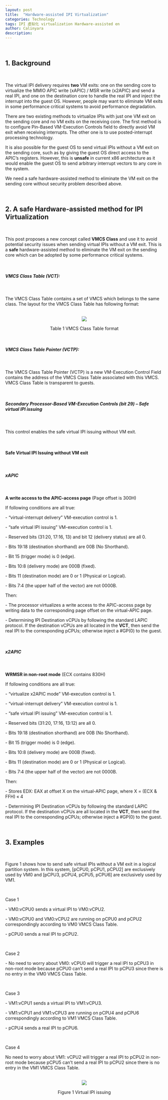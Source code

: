```yaml
---
layout: post
title:  "Hardware-assisted IPI Virtualization"
categories: Technology
tags: IPI 虚拟化 virtualization Hardware-assisted en
author: Calinyara
description:
---
```


<br>

## **1. Background**

<br>

The virtual IPI delivery requires **two** VM exits: one on the sending core to virtualize the MMIO APIC write (xAPIC) / MSR write (x2APIC) and send a real IPI, and one on the destination core to handle the real IPI and inject the interrupt into the guest OS. However, people may want to eliminate VM exits in some performance critical systems to avoid performance degradation.

 

There are two existing methods to virtualize IPIs with just one VM exit on the sending core and no VM exits on the receiving core. The first method is to configure Pin-Based VM-Execution Controls field to directly avoid VM exit when receiving interrupts. The other one is to use posted-interrupt processing technology.

 

It is also possible for the guest OS to send virtual IPIs without a VM exit on the sending core, such as by giving the guest OS direct access to the APIC’s registers. However, this is **unsafe** in current x86 architecture as it would enable the guest OS to send arbitrary interrupt vectors to any core in the system.

 

We need a safe hardware-assisted method to eliminate the VM exit on the sending core without security problem described above.

<br>

## **2. A safe Hardware-assisted method for IPI Virtualization**

<br>

This post proposes a new concept called **VMCS Class** and use it to avoid potential security issues when sending virtual IPIs without a VM exit. This is a **safe** hardware-assisted method to eliminate the VM exit on the sending core which can be adopted by some performance critical systems.

<br>

##### **VMCS Class Table** **(VCT):**

<br>

The VMCS Class Table contains a set of VMCS which belongs to the same class. The layout for the VMCS Class Table has following format:

<br>

<div align="center"><img src="/assets/images/20210516-ipi-virtualization/1.png"/></div>
<p align="center">Table 1 VMCS Class Table format</p>

<br>

##### **VMCS Class Table Pointer (VCTP):**

<br>

The VMCS Class Table Pointer (VCTP) is a new VM-Execution Control Field contains the address of the VMCS Class Table associated with this VMCS. VMCS Class Table is transparent to guests.

<br>

##### **Secondary Processor-Based VM-Execution Controls (bit 29) – Safe virtual IPI issuing**

<br>

This control enables the safe virtual IPI issuing without VM exit.

<br>

#### **Safe Virtual IPI Issuing** **without VM exit**

<br>

##### **xAPIC**

<br>

**A write access to the APIC-access page** (Page offset is 300H)

If following conditions are all true:

\-    “virtual-interrupt delivery” VM-execution control is 1.

\-    “safe virtual IPI issuing” VM-execution control is 1.

\-    Reserved bits (31:20, 17:16, 13) and bit 12 (delivery status) are all 0.

\-    Bits 19:18 (destination shorthand) are 00B (No Shorthand).

\-    Bit 15 (trigger mode) is 0 (edge).

\-    Bits 10:8 (delivery mode) are 000B (fixed).

\-    Bits 11 (destination mode) are 0 or 1 (Physical or Logical).

\-    Bits 7:4 (the upper half of the vector) are not 0000B.



Then:

\-   The processor virtualizes a write access to the APIC-access page by writing data to the corresponding page offset on the virtual-APIC page.

\-   Determining IPI Destination vCPUs by following the standard LAPIC protocol. If the destination vCPUs are all located in the **VCT**, then send the real IPI to the corresponding pCPUs; otherwise inject a #GP(0) to the guest.

<br>

##### **x2APIC**

<br>

**WRMSR in non-root mode** (ECX contains 830H)

If following conditions are all true:

\-    “virtualize x2APIC mode” VM-execution control is 1.

\-    “virtual-interrupt delivery” VM-execution control is 1.

\-    “safe virtual IPI issuing” VM-execution control is 1.

\-    Reserved bits (31:20, 17:16, 13:12) are all 0.

\-    Bits 19:18 (destination shorthand) are 00B (No Shorthand).

\-    Bit 15 (trigger mode) is 0 (edge).

\-    Bits 10:8 (delivery mode) are 000B (fixed).

\-    Bits 11 (destination mode) are 0 or 1 (Physical or Logical).

\-    Bits 7:4 (the upper half of the vector) are not 0000B.



Then:

\-   Stores EDX: EAX at offset X on the virtual-APIC page, where X = (ECX & FFH) « 4

\-   Determining IPI Destination vCPUs by following the standard LAPIC protocol. If the destination vCPUs are all located in the **VCT**, then send the real IPI to the corresponding pCPUs; otherwise inject a #GP(0) to the guest.

<br>

## **3. Examples**

<br>

Figure 1 shows how to send safe virtual IPIs without a VM exit in a logical partition system. In this system, [pCPU0, pCPU1, pCPU2] are exclusively used by VM0 and [pCPU3, pCPU4, pCPU5, pCPU6] are exclusively used by VM1.

 <br>

Case 1

\-   VM0:vCPU0 sends a virtual IPI to VM0:vCPU2. 

\-   VM0:vCPU0 and VM0:vCPU2 are running on pCPU0 and pCPU2 correspondingly according to VM0 VMCS Class Table.

\-   pCPU0 sends a real IPI to pCPU2.

 <br>

Case 2

\-   No need to worry about VM0: vCPU0 will trigger a real IPI to pCPU3 in non-root mode because pCPU0 can’t send a real IPI to pCPU3 since there is no entry in the VM0 VMCS Class Table.

 <br>

Case 3

\-   VM1:vCPU1 sends a virtual IPI to VM1:vCPU3. 

\-   VM1:vCPU1 and VM1:vCPU3 are running on pCPU4 and pCPU6 correspondingly according to VM1 VMCS Class Table.

\-   pCPU4 sends a real IPI to pCPU6.

 <br>

Case 4

No need to worry about VM1: vCPU2 will trigger a real IPI to pCPU2 in non-root mode because pCPU5 can’t send a real IPI to pCPU2 since there is no entry in the VM1 VMCS Class Table.

<br>

<div align="center"><img src="/assets/images/20210516-ipi-virtualization/2.png"/></div>
<p align="center">Figure 1 Virtual IPI issuing</p>

<br>

<!-- Global site tag (gtag.js) - Google Analytics -->

<script async src="https://www.googletagmanager.com/gtag/js?id=UA-66555622-4"></script>
<script>
  window.dataLayer = window.dataLayer || [];
  function gtag(){dataLayer.push(arguments);}
  gtag('js', new Date());
  gtag('config', 'UA-66555622-4');
</script>


<!-- Google tag (gtag.js) -->
<script async src="https://www.googletagmanager.com/gtag/js?id=G-27WH7FZ7KT"></script>
<script>
  window.dataLayer = window.dataLayer || [];
  function gtag(){dataLayer.push(arguments);}
  gtag('js', new Date());

  gtag('config', 'G-27WH7FZ7KT');
</script>